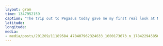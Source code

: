 ```yaml
---
layout: gram
time: 1347952159
caption: "The trip out to Pegasus today gave me my first real look at Mt Erebus. I love that volcano."
latitude: 
longitude: 
media:
- media/posts/201209/11189584_478407962324633_1600173673_n_17842294585000351.jpg
---
```

